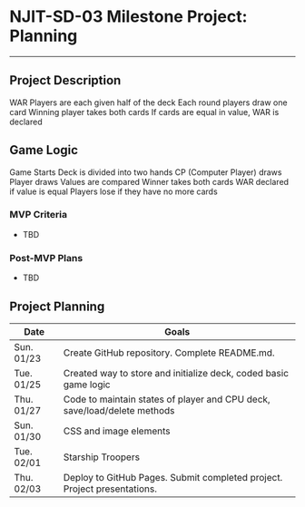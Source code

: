 # NJIT-SD-03 Milestone Project: Planning
--------

## Project Description

WAR
Players are each given half of the deck
Each round players draw one card
Winning player takes both cards
If cards are equal in value, WAR is declared

## Game Logic
Game Starts
Deck is divided into two hands
CP (Computer Player) draws
Player draws
Values are compared
Winner takes both cards
WAR declared if value is equal
Players lose if they have no more cards
### MVP Criteria

- TBD

### Post-MVP Plans

- TBD

## Project Planning

| Date | Goals |
| ---- | ----- |
| Sun. 01/23 | Create GitHub repository. Complete README.md. |
| Tue. 01/25 | Created way to store and initialize deck, coded basic game logic   |
| Thu. 01/27 | Code to maintain states of player and CPU deck, save/load/delete methods |
| Sun. 01/30 | CSS and image elements |
| Tue. 02/01 | Starship Troopers |
| Thu. 02/03 | Deploy to GitHub Pages. Submit completed project. Project presentations. |
